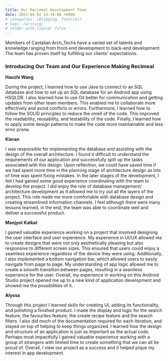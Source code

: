 ```yaml
---
title: Our Recimeal Development Team
date: 2023-04-02 14:10:00 +0800
# categories: [Blogging, Tutorial]
# tags: [writing]
# render_with_liquid: false
---
```


Members of Castalian Arch_Techs have a varied set of talents and knowledge ranging from front-end development to back-end development. The team has proven itself by fulfilling our clients' expectations.

### Introducing Our Team and Our Experience Making Recimeal

**Haozhi Wang**

During the project, I learned how to use Java to connect to an SQL database and how to set up an SQL database for an Android app using HSQLDB. I also learned how to use Git better for communication and getting updates from other team members. This enabled me to collaborate more effectively and avoid conflicts or errors. Furthermore, I learned how to follow the SOLID principles to reduce the smell of the code. This improved the readability, reusability, and testability of the code. Finally, I learned how to apply some design patterns to make the code more maintainable and less error prone.

**Kieran**

I was responsible for implementing the database and assisting with the design of the overall architecture.  I found it difficult to understand the requirements of our application and successfully split up the tasks associated with this design. Upon reflection, we could have saved time if we had spent more time in the planning stage of architecture design as lots of time was spent fixing mistakes. In the later stages of the development, I felt I had gained some good experience coordinating with the team to develop the project. I did enjoy the role of database management/ architecture development as it allowed me to try out all the layers of the project. This role made me more comfortable with database design and creating streamlined information channels. I feel although there were many lessons learned, in the end, the team was able to coordinate well and deliver a successful product.

**Manjyot Kalkat**

I gained valuable experience working on a project that involved designing the user interface and user experience. My experience in UI/UX allowed me to create designs that were not only aesthetically pleasing but also responsive to different screen sizes. This ensured that users could enjoy a seamless experience regardless of the device they were using. Additionally, I also implemented a bottom navigation bar, which allowed users to easily navigate from page to page. My understanding of app logic allowed me to create a smooth transition between pages, resulting in a seamless experience for the user. Overall, my experience in working on this Android Studio project opened me up to a new kind of application development and showed me the possibilities of it.

**Alyssa**

Through this project I learned skills for creating UI, adding its functionality, and polishing a finished product.  I made the display and logic for the search feature, the favourites feature, the create recipe feature and the search filters.  I also did much of the documentation required for each iteration, and stayed on top of helping to keep things organized.  I learned how the design and structure of an application is just as important as the actual code.  Perhaps most impactfully I gained valuable experience working with a group of strangers with limited time to create something that we can all be proud of.  Overall, I view our project as a success and it helped pique my interest in app development.
